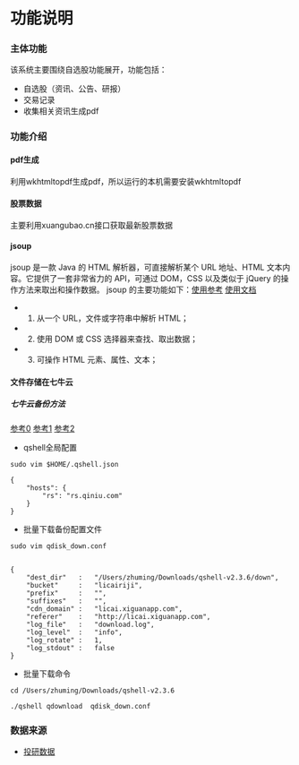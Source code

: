 # 功能说明
### 主体功能
该系统主要围绕自选股功能展开，功能包括：
+ 自选股（资讯、公告、研报）
+ 交易记录
+ 收集相关资讯生成pdf

### 功能介绍
#### pdf生成
利用wkhtmltopdf生成pdf，所以运行的本机需要安装wkhtmltopdf

#### 股票数据
主要利用xuangubao.cn接口获取最新股票数据

#### jsoup
jsoup 是一款 Java 的 HTML 解析器，可直接解析某个 URL 地址、HTML 文本内容。它提供了一套非常省力的 API，可通过 DOM，CSS 以及类似于 jQuery 的操作方法来取出和操作数据。
jsoup 的主要功能如下：[使用参考](https://www.ibm.com/developerworks/cn/java/j-lo-jsouphtml/)
[使用文档](https://www.open-open.com/jsoup/)

+ 1. 从一个 URL，文件或字符串中解析 HTML；
+ 2. 使用 DOM 或 CSS 选择器来查找、取出数据；

+ 3. 可操作 HTML 元素、属性、文本；


#### 文件存储在七牛云
##### 七牛云备份方法
[参考0](https://www.laozuo.org/11195.html)
[参考1](https://github.com/qiniu/qshell/blob/master/docs/qdownload.md)
[参考2](https://developer.qiniu.com/kodo/tools/1302/qshell)
+ qshell全局配置
```
sudo vim $HOME/.qshell.json

{
    "hosts": {
        "rs": "rs.qiniu.com"
    }
}
```
+ 批量下载备份配置文件
```
sudo vim qdisk_down.conf


{
    "dest_dir"   :   "/Users/zhuming/Downloads/qshell-v2.3.6/down",
    "bucket"     :   "licairiji",
    "prefix"     :   "",
    "suffixes"   :   "",
    "cdn_domain" :   "licai.xiguanapp.com",
    "referer"    :   "http://licai.xiguanapp.com",
    "log_file"   :   "download.log",
    "log_level"  :   "info",
    "log_rotate" :   1,
    "log_stdout" :   false
}

```
+ 批量下载命令
```
cd /Users/zhuming/Downloads/qshell-v2.3.6

./qshell qdownload  qdisk_down.conf 
```

### 数据来源
+ [投研数据](https://robo.datayes.com/v2/fastreport/company?subType=%E4%B8%8D%E9%99%90&induName=)
